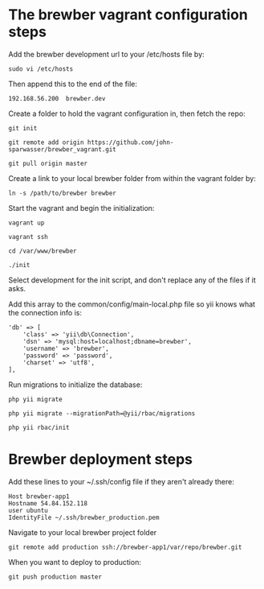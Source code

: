 # The brewber vagrant configuration steps

Add the brewber development url to your /etc/hosts file by:

    sudo vi /etc/hosts

Then append this to the end of the file:

    192.168.56.200  brewber.dev

Create a folder to hold the vagrant configuration in, then fetch the repo:

    git init

    git remote add origin https://github.com/john-sparwasser/brewber_vagrant.git

    git pull origin master

Create a link to your local brewber folder from within the vagrant folder by:

    ln -s /path/to/brewber brewber

Start the vagrant and begin the initialization:

    vagrant up

    vagrant ssh

    cd /var/www/brewber

    ./init

Select development for the init script, and don't replace any of the files if it asks.

Add this array to the common/config/main-local.php file so yii knows what the connection info is:

    'db' => [
        'class' => 'yii\db\Connection',
        'dsn' => 'mysql:host=localhost;dbname=brewber',
        'username' => 'brewber',
        'password' => 'password',
        'charset' => 'utf8',
    ],

Run migrations to initialize the database:

    php yii migrate

    php yii migrate --migrationPath=@yii/rbac/migrations

    php yii rbac/init

# Brewber deployment steps

Add these lines to your ~/.ssh/config file if they aren't already there:

    Host brewber-app1
    Hostname 54.84.152.118
    user ubuntu
    IdentityFile ~/.ssh/brewber_production.pem

Navigate to your local brewber project folder

    git remote add production ssh://brewber-app1/var/repo/brewber.git

When you want to deploy to production:

    git push production master
